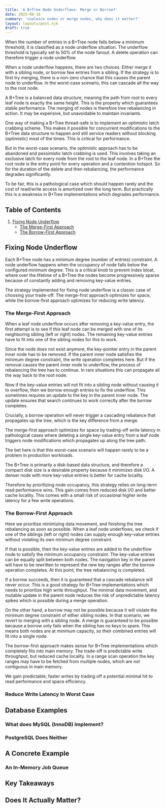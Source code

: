 ```yaml
---
title: 'A B+Tree Node Underflows: Merge or Borrow?'
date: 2025-08-16
summary: 'coalesce nodes or merge nodes, why does it matter?'
layout: layouts/post.njk
draft: true
---
```


When the number of entries in a B+Tree node falls below a minimum threshold, it is classified as a node underflow situation. The underflow threshold is typically set to 50% of the node fanout. A delete operation can therefore trigger a node underflow.

When a node underflow happens, there are two choices. Either merge it with a sibling node, or borrow few entries from a sibling. If the strategy is to first try merging, there is a non-zero chance that this causes the parent node to underflow. In the worst-case scenario, this can cascade all the way to the root node.

A B+Tree is a balanced data structure, meaning the path from root to every leaf node is exactly the same height. This is the property which guarantees stable performance. The merging of nodes is therefore tree rebalancing in action. It may be expensive, but unavoidable to maintain invariants.

One way of making a B+Tree thread-safe is to implement an optimistic latch crabbing scheme. This makes it possible for concurrent modifications to the B+Tree data structure to happen and still service readers without blocking (optimistic) most of the times. This is critical for performance.

But in the worst-case scenario, the optimistic approach has to be abandoned and pessimistic latch crabbing is used. This involves taking an exclusive latch for every node from the root to the leaf node. In a B+Tree the root node is the entry point for every operation and a contention hotspot. So for the duration of the delete and then rebalancing, the performance degrades significantly.

To be fair, this is a pathological case which should happen rarely and the cost of read/write access is amortized over the long term. But practically this is a weakness in B+Tree implementations which degrades performance.

<nav class="toc" aria-labelledby="toc-heading">
  <h2 id="toc-heading">Table of Contents</h2>
  <ol>
    <li>
      <a href="#fixing-node-underflow">Fixing Node Underflow</a>
      <ul>
        <li><a href="#the-merge-first-approach">The Merge-First Approach</a></li>
        <li><a href="#the-borrow-first-approach">The Borrow-First Approach</a></li>
      </ul>
    </li>
  </ol>
</nav>

## Fixing Node Underflow

Each B+Tree node has a minimum degree (number of entries) constraint. A node underflow happens when the occupancy of node falls below the configured minimum degree. This is a critical knob to prevent index bloat, where over the lifetime of a B+Tree the nodes become progressively sparse because of constantly adding and removing key-value entries.

The strategy implemented for fixing node underflow is a classic case of choosing your trade-off. The merge-first approach optimizes for space, while the borrow-first approach optimizes for reducing write latency.

### The Merge-First Approach

When a leaf node underflow occurs after removing a key-value entry, the first attempt is to see if this leaf node can be merged with one of its neighboring sibling (left or right) nodes. The remaining key-value entries have to fit into one of the sibling nodes for this to work.

Since the node does not exist anymore, the key-pointer entry in the parent inner node has to be removed. If the parent inner node satisfies the minimum degree constraint, the write operation completes here. But if the removal causes the parent inner node to underflow, the process of rebalancing the tree has to continue. In rare situations this can propagate all the way back to the root node.

Now if the key-value entries will not fit into a sibling node without causing it to overflow, then we borrow enough entries to fix the underflow. This sometimes requires an update to the key in the parent inner node. The update ensures that search continues to work correctly after the borrow completes.

Crucially, a borrow operation will never trigger a cascading rebalance that propagates up the tree, which is the key difference from a merge.

The merge-first approach optimizes for space by trading-off write latency in pathological cases where deleting a single key-value entry from a leaf node triggers node modifications which propagates up along the tree path.

The bet here is that this worst-case scenario will happen rarely to be a problem in production workloads.

The B+Tree is primarily a disk-based data structure, and therefore a compact disk size is a desirable property because it minimizes disk I/O. A denser node with more key-value entries is better for cache locality.

Therefore by prioritizing node occupancy, this strategy relies on long-term read performance wins. This gain comes from reduced disk I/O and better cache locality. This comes with a small risk of occasional higher write latency for a few write operations.

### The Borrow-First Approach

Here we prioritize minimizing data movement, and finishing the tree rebalancing as soon as possible. When a leaf node underflows, we check if one of the siblings (left or right) nodes can supply enough key-value entries without violating its own minimum degree constraint.

If that is possible, then the key-value entries are added to the underflow node to satisfy the minimum occupancy constraint. The key-value entries can be equally split between both nodes. The navigation key in the parent will have to be rewritten to represent the new key ranges after the borrow operation completes. At this point, the tree rebalancing is completed.

If a borrow succeeds, then it is guaranteed that a cascade rebalance will never occur. This is a good strategy for B+Tree implementations which needs to prioritize high write throughput. The minimal data movement, and mutable update in the parent node reduces the risk of unpredictable latency spikes which is possible during a merge operation.

On the other hand, a borrow may not be possible because it will violate the minimum degree constraint of either sibling nodes. In that scenario, we revert to merging with a sibling node. A merge is guaranteed to be possible because a borrow only fails when the sibling has no keys to spare. This means both nodes are at minimum capacity, so their combined entries will fit into a single node.

The borrow-first approach makes sense for B+Tree implementations which completely fits into main memory. The trade-off is predictable write throughput, but reduced cache locality. In a range scan operation the key ranges may have to be fetched from multiple nodes, which are not contiguous in main memory.

We gain predictable, faster writes by trading off a potential minimal hit to read performance and space efficiency.

### Reduce Write Latency In Worst Case

## Database Examples

### What does MySQL (InnoDB) Implement?

### PostgreSQL Does Neither

## A Concrete Example

### An In-Memory Job Queue

## Key Takeaways

## Does It Actually Matter?

